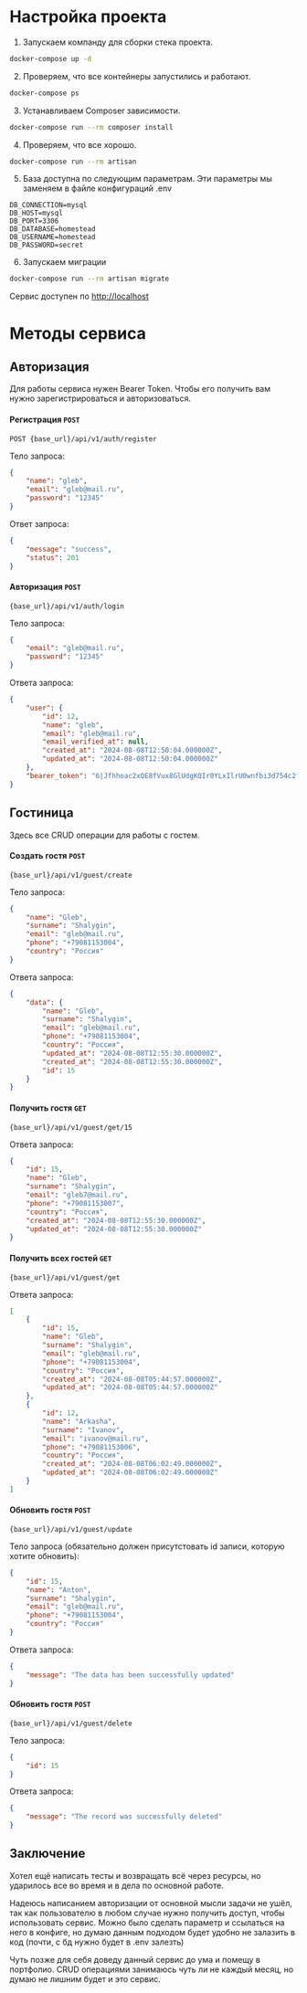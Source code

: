 # Настройка проекта

1) Запускаем компанду для сборки стека проекта.
```bash
docker-compose up -d
```

2) Проверяем, что все контейнеры запустились и работают.
```bash
docker-compose ps
```
3) Устанавливаем Composer зависимости.
```bash
docker-compose run --rm composer install 
```
4) Проверяем, что все хорошо.
```bash
docker-compose run --rm artisan
```
5) База доступна по следующим параметрам. Эти параметры мы заменяем в файле конфигураций .env
```
DB_CONNECTION=mysql
DB_HOST=mysql
DB_PORT=3306
DB_DATABASE=homestead
DB_USERNAME=homestead
DB_PASSWORD=secret
```
6) Запускаем миграции
```bash
docker-compose run --rm artisan migrate
```
Сервис доступен по [http://localhost](http://localhost)

# Методы сервиса
## Авторизация
Для работы сервиса нужен Bearer Token. Чтобы его получить вам нужно зарегистрироваться и авторизоваться.

#### Регистрация `POST`
```
POST {base_url}/api/v1/auth/register
```
Тело запроса:
```json
{
    "name": "gleb",
    "email": "gleb@mail.ru",
    "password": "12345"
}
```
Ответ запроса:
```json
{
    "message": "success",
    "status": 201
}
```
#### Авторизация `POST`
```
{base_url}/api/v1/auth/login
```
Тело запроса:
```json
{
    "email": "gleb@mail.ru",
    "password": "12345"
}
```
Ответа запроса:
```json
{
    "user": {
        "id": 12,
        "name": "gleb",
        "email": "gleb@mail.ru",
        "email_verified_at": null,
        "created_at": "2024-08-08T12:50:04.000000Z",
        "updated_at": "2024-08-08T12:50:04.000000Z"
    },
    "bearer_token": "6|Jfhhoac2xQE8fVux8GlUdgKQIr0YLxIlrU0wnfbi3d754c2f"
}
```

## Гостиница
Здесь все CRUD операции для работы с гостем.
#### Создать гостя `POST`
```
{base_url}/api/v1/guest/create
```
Тело запроса:
```json
{
    "name": "Gleb",
    "surname": "Shalygin",
    "email": "gleb@mail.ru",
    "phone": "+79081153004",
    "country": "Россия"
}
```
Ответа запроса:
```json
{
    "data": {
        "name": "Gleb",
        "surname": "Shalygin",
        "email": "gleb@mail.ru",
        "phone": "+79081153004",
        "country": "Россия",
        "updated_at": "2024-08-08T12:55:30.000000Z",
        "created_at": "2024-08-08T12:55:30.000000Z",
        "id": 15
    }
}
```
#### Получить гостя `GET`
```
{base_url}/api/v1/guest/get/15
```
Ответа запроса:
```json
{
    "id": 15,
    "name": "Gleb",
    "surname": "Shalygin",
    "email": "gleb7@mail.ru",
    "phone": "+79081153007",
    "country": "Россия",
    "created_at": "2024-08-08T12:55:30.000000Z",
    "updated_at": "2024-08-08T12:55:30.000000Z"
}
```
#### Получить всех гостей `GET`
```
{base_url}/api/v1/guest/get
```
Ответа запроса:
```json
[
    {
        "id": 15,
        "name": "Gleb",
        "surname": "Shalygin",
        "email": "gleb@mail.ru",
        "phone": "+79081153004",
        "country": "Россия",
        "created_at": "2024-08-08T05:44:57.000000Z",
        "updated_at": "2024-08-08T05:44:57.000000Z"
    },
    {
        "id": 12,
        "name": "Arkasha",
        "surname": "Ivanov",
        "email": "ivanov@mail.ru",
        "phone": "+79081153006",
        "country": "Россия",
        "created_at": "2024-08-08T06:02:49.000000Z",
        "updated_at": "2024-08-08T06:02:49.000000Z"
    }
]
```
#### Обновить гостя `POST`
```
{base_url}/api/v1/guest/update
```
Тело запроса (обязательно должен присутстовать id записи, которую хотите обновить):
```json
{
    "id": 15,
    "name": "Anton",
    "surname": "Shalygin",
    "email": "gleb@mail.ru",
    "phone": "+79081153004",
    "country": "Россия"
}
```
Ответа запроса:
```json
{
    "message": "The data has been successfully updated"
}
```
#### Обновить гостя `POST`
```
{base_url}/api/v1/guest/delete
```
Тело запроса:
```json
{
    "id": 15
}
```
Ответа запроса:
```json
{
    "message": "The record was successfully deleted"
}
```

## Заключение
Хотел ещё написать тесты и возвращать всё через ресурсы, но ударилось все во время и в дела по основной работе. 

Надеюсь написанием авторизации от основной мысли задачи не ушёл, так как пользователю в любом случае нужно получить доступ, чтобы использовать сервис. Можно было сделать параметр и ссылаться на него в конфиге, но думаю данным подходом будет удобно не залазить в код (почти, с бд нужно будет в .env залезть)

Чуть позже для себя доведу данный сервис до ума и помещу в портфолио. CRUD операциями занимаюсь чуть ли не каждый месяц, но думаю не лишним будет и это сервис.
